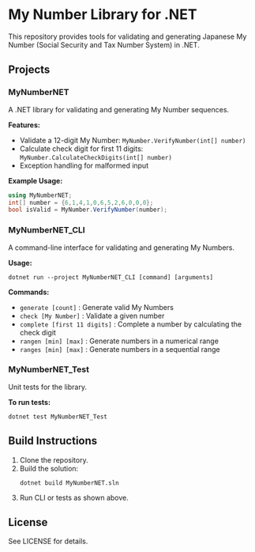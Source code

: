 # My Number Library for .NET

This repository provides tools for validating and generating Japanese My Number (Social Security and Tax Number System) in .NET.

## Projects

### MyNumberNET
A .NET library for validating and generating My Number sequences.

**Features:**
- Validate a 12-digit My Number: `MyNumber.VerifyNumber(int[] number)`
- Calculate check digit for first 11 digits: `MyNumber.CalculateCheckDigits(int[] number)`
- Exception handling for malformed input

**Example Usage:**
```csharp
using MyNumberNET;
int[] number = {6,1,4,1,0,6,5,2,6,0,0,0};
bool isValid = MyNumber.VerifyNumber(number);
```

### MyNumberNET_CLI
A command-line interface for validating and generating My Numbers.

**Usage:**
```
dotnet run --project MyNumberNET_CLI [command] [arguments]
```
**Commands:**
- `generate [count]` : Generate valid My Numbers
- `check [My Number]` : Validate a given number
- `complete [first 11 digits]` : Complete a number by calculating the check digit
- `rangen [min] [max]` : Generate numbers in a numerical range
- `ranges [min] [max]` : Generate numbers in a sequential range

### MyNumberNET_Test
Unit tests for the library.

**To run tests:**
```
dotnet test MyNumberNET_Test
```

## Build Instructions

1. Clone the repository.
2. Build the solution:
   ```
   dotnet build MyNumberNET.sln
   ```
3. Run CLI or tests as shown above.

## License
See LICENSE for details.
